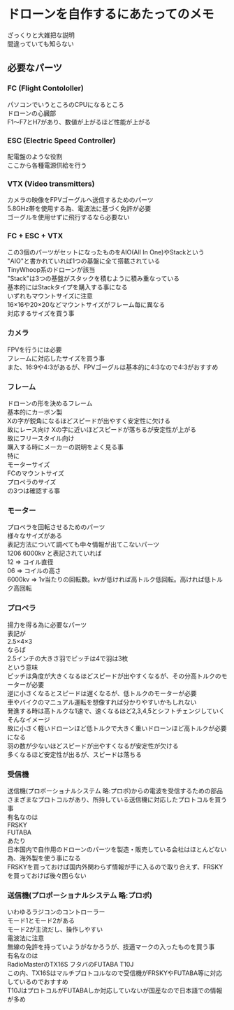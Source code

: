 # ドローンを自作するにあたってのメモ  
ざっくりと大雑把な説明  
間違っていても知らない  
## 必要なパーツ  
### FC (Flight Contololler)  
パソコンでいうところのCPUになるところ  
ドローンの心臓部  
F1～F7とH7があり、数値が上がるほど性能が上がる  
  
### ESC (Electric Speed Controller)  
配電盤のような役割  
ここから各種電源供給を行う  

### VTX (Video transmitters)  
カメラの映像をFPVゴーグルへ送信するためのパーツ  
5.8GHz帯を使用する為、電波法に基づく免許が必要  
ゴーグルを使用せずに飛行するなら必要ない  
  
### FC + ESC + VTX  
この3個のパーツがセットになったものをAIO(All In One)やStackという  
"AIO"と書かれていれば1つの基盤に全て搭載されている  
TinyWhoop系のドローンが該当  
"Stack"は3つの基盤がスタックを積むように積み重なっている  
基本的にはStackタイプを購入する事になる  
いずれもマウントサイズに注意  
16×16や20×20などマウントサイズがフレーム毎に異なる  
対応するサイズを買う事  
  
### カメラ  
FPVを行うには必要  
フレームに対応したサイズを買う事  
また、16:9や4:3があるが、FPVゴーグルは基本的に4:3なので4:3がおすすめ  
  
### フレーム  
ドローンの形を決めるフレーム  
基本的にカーボン製  
Xの字が鋭角になるほどスピードが出やすく安定性に欠ける  
故にレース向け
Xの字に近いほどスピードが落ちるが安定性が上がる  
故にフリースタイル向け  
購入する時にメーカーの説明をよく見る事  
特に  
モーターサイズ  
FCのマウントサイズ  
プロペラのサイズ  
の3つは確認する事  

### モーター  
プロペラを回転させるためのパーツ  
様々なサイズがある  
表記方法について調べても中々情報が出てこないパーツ  
1206 6000kv と表記されていれば  
12 => コイル直径  
06 => コイルの高さ  
6000kv => 1v当たりの回転数。kvが低ければ高トルク低回転。高ければ低トルク高回転  
  
### プロペラ  
揚力を得る為に必要なパーツ  
表記が  
2.5×4×3  
ならば  
2.5インチの大きさ羽でピッチは4で羽は3枚  
という意味  
ピッチは角度が大きくなるほどスピードが出やすくなるが、その分高トルクのモーターが必要  
逆に小さくなるとスピードは遅くなるが、低トルクのモーターが必要  
車やバイクのマニュアル運転を想像すれば分かりやすいかもしれない  
発進する時は高トルクな1速で、速くなるほど2,3,4,5とシフトチェンジしていく  
そんなイメージ  
故に小さく軽いドローンほど低トルクで大きく重いドローンほど高トルクが必要になる  
羽の数が少ないほどスピードが出やすくなるが安定性が欠ける  
多くなるほど安定性が出るが、スピードは落ちる  
  
### 受信機  
送信機(プロポーショナルシステム 略:プロポ)からの電波を受信するための部品  
さまざまなプロトコルがあり、所持している送信機に対応したプロトコルを買う事  
有名なのは  
FRSKY  
FUTABA  
あたり  
日本国内で自作用のドローンのパーツを製造・販売している会社はほとんどない為、海外製を使う事になる  
FRSKYを買っておけば国内外関わらず情報が手に入るので取り合えず、FRSKYを買っておけば後々困らない  
  
### 送信機(プロポーショナルシステム 略:プロポ)
いわゆるラジコンのコントローラー  
モード1とモード2がある  
モード2が主流だし、操作しやすい  
電波法に注意  
無線の免許を持っていようがなかろうが、技適マークの入ったものを買う事  
有名なのは  
RadioMasterのTX16S
フタバのFUTABA T10J  
この内、TX16Sはマルチプロトコルなので受信機がFRSKYやFUTABA等に対応しているのでおすすめ  
T10JはプロトコルがFUTABAしか対応していないが国産なので日本語での情報が多め  

